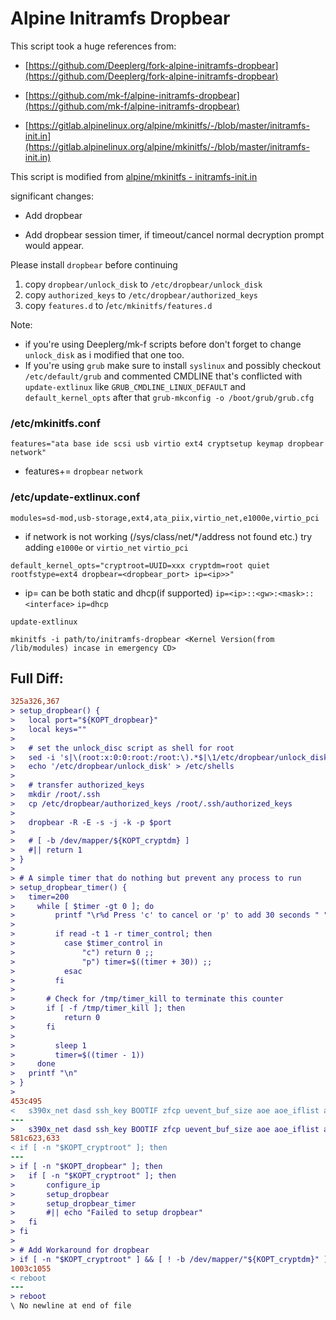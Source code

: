 # Alpine Initramfs Dropbear
This script took a huge references from:

* [https://github.com/Deeplerg/fork-alpine-initramfs-dropbear](https://github.com/Deeplerg/fork-alpine-initramfs-dropbear)

* [https://github.com/mk-f/alpine-initramfs-dropbear](https://github.com/mk-f/alpine-initramfs-dropbear)

* [https://gitlab.alpinelinux.org/alpine/mkinitfs/-/blob/master/initramfs-init.in](https://gitlab.alpinelinux.org/alpine/mkinitfs/-/blob/master/initramfs-init.in)

This script is modified from [alpine/mkinitfs - initramfs-init.in](https://gitlab.alpinelinux.org/alpine/mkinitfs/-/blob/master/initramfs-init.in)

significant changes:

* Add dropbear

* Add dropbear session timer, if timeout/cancel normal decryption prompt would appear.

Please install `dropbear` before continuing

1. copy `dropbear/unlock_disk` to `/etc/dropbear/unlock_disk`
2. copy `authorized_keys` to `/etc/dropbear/authorized_keys`
3. copy `features.d` to /`etc/mkinitfs/features.d`

Note: 
* if you're using Deeplerg/mk-f scripts before don't forget to change `unlock_disk` as i modified that one too.
* If you're using `grub` make sure to install `syslinux` and possibly checkout `/etc/default/grub` and commented CMDLINE that's conflicted with `update-extlinux` like `GRUB_CMDLINE_LINUX_DEFAULT` and `default_kernel_opts` after that `grub-mkconfig -o /boot/grub/grub.cfg`

### /etc/mkinitfs.conf
```
features="ata base ide scsi usb virtio ext4 cryptsetup keymap dropbear network"
```
* features+= `dropbear` `network`

### /etc/update-extlinux.conf
```
modules=sd-mod,usb-storage,ext4,ata_piix,virtio_net,e1000e,virtio_pci
```
* if network is not working (/sys/class/net/*/address not found etc.) try adding `e1000e` or `virtio_net` `virtio_pci`

```
default_kernel_opts="cryptroot=UUID=xxx cryptdm=root quiet rootfstype=ext4 dropbear=<dropbear_port> ip=<ip>>"
```
* ip= can be both static and dhcp(if supported) `ip=<ip>::<gw>:<mask>::<interface>` `ip=dhcp`


```
update-extlinux
```

```
mkinitfs -i path/to/initramfs-dropbear <Kernel Version(from /lib/modules) incase in emergency CD>
```

## Full Diff:
```diff
325a326,367
> setup_dropbear() {
> 	local port="${KOPT_dropbear}"
> 	local keys=""
> 
> 	# set the unlock_disc script as shell for root
> 	sed -i 's|\(root:x:0:0:root:/root:\).*$|\1/etc/dropbear/unlock_disk|' /etc/passwd
> 	echo '/etc/dropbear/unlock_disk' > /etc/shells
> 
> 	# transfer authorized_keys
> 	mkdir /root/.ssh
> 	cp /etc/dropbear/authorized_keys /root/.ssh/authorized_keys
> 
> 	dropbear -R -E -s -j -k -p $port
> 
> 	# [ -b /dev/mapper/${KOPT_cryptdm} ] 
> 	#|| return 1
> }
> 
> # A simple timer that do nothing but prevent any process to run
> setup_dropbear_timer() {
> 	timer=200
>     while [ $timer -gt 0 ]; do
>         printf "\r%d Press 'c' to cancel or 'p' to add 30 seconds " "$timer"
> 		
>         if read -t 1 -r timer_control; then
> 			case $timer_control in
> 				"c") return 0 ;;
> 				"p") timer=$((timer + 30)) ;;
> 			esac
>         fi
> 
> 		# Check for /tmp/timer_kill to terminate this counter
> 		if [ -f /tmp/timer_kill ]; then
> 			return 0
> 		fi
> 
>         sleep 1
>         timer=$((timer - 1))
>     done
> 	printf "\n"
> }
> 
453c495
< 	s390x_net dasd ssh_key BOOTIF zfcp uevent_buf_size aoe aoe_iflist aoe_mtu wireguard"
---
> 	s390x_net dasd ssh_key BOOTIF zfcp uevent_buf_size aoe aoe_iflist aoe_mtu wireguard dropbear"
581c623,633
< if [ -n "$KOPT_cryptroot" ]; then
---
> if [ -n "$KOPT_dropbear" ]; then
>  	if [ -n "$KOPT_cryptroot" ]; then
> 		configure_ip
>  		setup_dropbear
> 		setup_dropbear_timer
> 		#|| echo "Failed to setup dropbear"
>  	fi
> fi
> 
> # Add Workaround for dropbear
> if [ -n "$KOPT_cryptroot" ] && [ ! -b /dev/mapper/"${KOPT_cryptdm}" ]; then
1003c1055
< reboot
---
> reboot
\ No newline at end of file

```